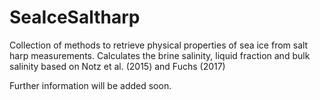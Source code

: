 # SeaIceSaltharp
Collection of methods to retrieve physical properties of sea ice from salt harp measurements. Calculates the brine salinity, liquid fraction and bulk salinity based on Notz et al. (2015) and Fuchs (2017)

Further information will be added soon.

